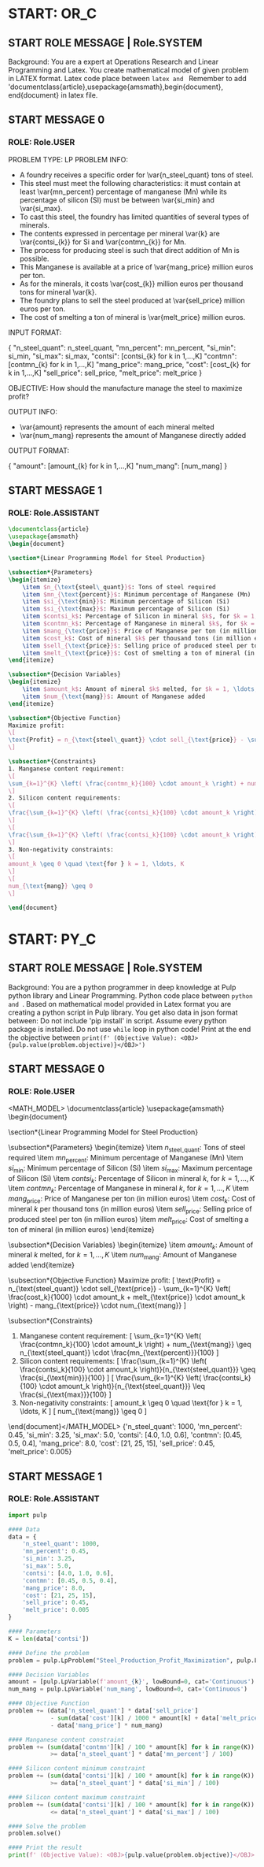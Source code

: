 # START: OR_C 
## START ROLE MESSAGE | Role.SYSTEM 
Background: You are a expert at Operations Research and Linear Programming and Latex. You create mathematical model of given problem in LATEX format. Latex code place between ```latex and ``` Remember to add 'documentclass{article},usepackage{amsmath},begin{document}, end{document} in latex file. 
## START MESSAGE 0 
### ROLE: Role.USER
<DESCRIPTION>
PROBLEM TYPE: LP
PROBLEM INFO:

- A foundry receives a specific order for \var{n_steel_quant} tons of steel. 
- This steel must meet the following characteristics: it must contain at least \var{mn_percent} percentage of manganese (Mn) while its percentage of silicon (SI) must be between \var{si_min} and \var{si_max}.
- To cast this steel, the foundry has limited quantities of several types of minerals.
- The contents expressed in percentage per mineral \var{k} are \var{contsi_{k}} for Si and \var{contmn_{k}} for Mn.
- The process for producing steel is such that direct addition of Mn is possible.
- This Manganese is available at a price of \var{mang_price} million euros per ton. 
- As for the minerals, it costs \var{cost_{k}} million euros per thousand tons for mineral \var{k}.
- The foundry plans to sell the steel produced at \var{sell_price} million euros per ton.
- The cost of smelting a ton of mineral is \var{melt_price} million euros.

INPUT FORMAT:

{
	"n_steel_quant": n_steel_quant,
	"mn_percent": mn_percent,
	"si_min": si_min,
	"si_max": si_max,
	"contsi": [contsi_{k} for k in 1,...,K]
	"contmn": [contmn_{k} for k in 1,...,K]
	"mang_price": mang_price,
	"cost": [cost_{k} for k in 1,...,K]
	"sell_price": sell_price,
	"melt_price": melt_price
}

OBJECTIVE: How should the manufacture manage the steel to maximize profit?

OUTPUT INFO:

- \var{amount} represents the amount of each mineral melted
- \var{num_mang} represents the amount of Manganese directly added

OUTPUT FORMAT:

{
	"amount": [amount_{k} for k in 1,...,K]
	"num_mang": [num_mang]
}
</DESCRIPTION>


## START MESSAGE 1 
### ROLE: Role.ASSISTANT
```latex
\documentclass{article}
\usepackage{amsmath}
\begin{document}

\section*{Linear Programming Model for Steel Production}

\subsection*{Parameters}
\begin{itemize}
    \item $n_{\text{steel\_quant}}$: Tons of steel required
    \item $mn_{\text{percent}}$: Minimum percentage of Manganese (Mn)
    \item $si_{\text{min}}$: Minimum percentage of Silicon (Si)
    \item $si_{\text{max}}$: Maximum percentage of Silicon (Si)
    \item $contsi_k$: Percentage of Silicon in mineral $k$, for $k = 1, \ldots, K$
    \item $contmn_k$: Percentage of Manganese in mineral $k$, for $k = 1, \ldots, K$
    \item $mang_{\text{price}}$: Price of Manganese per ton (in million euros)
    \item $cost_k$: Cost of mineral $k$ per thousand tons (in million euros)
    \item $sell_{\text{price}}$: Selling price of produced steel per ton (in million euros)
    \item $melt_{\text{price}}$: Cost of smelting a ton of mineral (in million euros)
\end{itemize}

\subsection*{Decision Variables}
\begin{itemize}
    \item $amount_k$: Amount of mineral $k$ melted, for $k = 1, \ldots, K$
    \item $num_{\text{mang}}$: Amount of Manganese added
\end{itemize}

\subsection*{Objective Function}
Maximize profit:
\[
\text{Profit} = n_{\text{steel\_quant}} \cdot sell_{\text{price}} - \sum_{k=1}^{K} \left( \frac{cost_k}{1000} \cdot amount_k + melt_{\text{price}} \cdot amount_k \right) - mang_{\text{price}} \cdot num_{\text{mang}}
\]

\subsection*{Constraints}
1. Manganese content requirement:
\[
\sum_{k=1}^{K} \left( \frac{contmn_k}{100} \cdot amount_k \right) + num_{\text{mang}} \geq n_{\text{steel\_quant}} \cdot \frac{mn_{\text{percent}}}{100}
\]
2. Silicon content requirements:
\[
\frac{\sum_{k=1}^{K} \left( \frac{contsi_k}{100} \cdot amount_k \right)}{n_{\text{steel\_quant}}} \geq \frac{si_{\text{min}}}{100}
\]
\[
\frac{\sum_{k=1}^{K} \left( \frac{contsi_k}{100} \cdot amount_k \right)}{n_{\text{steel\_quant}}} \leq \frac{si_{\text{max}}}{100}
\]
3. Non-negativity constraints:
\[
amount_k \geq 0 \quad \text{for } k = 1, \ldots, K
\]
\[
num_{\text{mang}} \geq 0
\]

\end{document}
```

# START: PY_C 
## START ROLE MESSAGE | Role.SYSTEM 
Background: You are a python programmer in deep knowledge at Pulp python library and Linear Programming. Python code place between ```python and ```. Based on mathematical model provided in Latex format you are creating a python script in Pulp library. You get also data in json format between: <DATA></DATA> Do not include 'pip install' in script. Assume every python package is installed. Do not use `while` loop in python code! Print at the end the objective between <OBJ></OBJ> `print(f' (Objective Value): <OBJ>{pulp.value(problem.objective)}</OBJ>')` 
## START MESSAGE 0 
### ROLE: Role.USER
<MATH_MODEL>
\documentclass{article}
\usepackage{amsmath}
\begin{document}

\section*{Linear Programming Model for Steel Production}

\subsection*{Parameters}
\begin{itemize}
    \item $n_{\text{steel\_quant}}$: Tons of steel required
    \item $mn_{\text{percent}}$: Minimum percentage of Manganese (Mn)
    \item $si_{\text{min}}$: Minimum percentage of Silicon (Si)
    \item $si_{\text{max}}$: Maximum percentage of Silicon (Si)
    \item $contsi_k$: Percentage of Silicon in mineral $k$, for $k = 1, \ldots, K$
    \item $contmn_k$: Percentage of Manganese in mineral $k$, for $k = 1, \ldots, K$
    \item $mang_{\text{price}}$: Price of Manganese per ton (in million euros)
    \item $cost_k$: Cost of mineral $k$ per thousand tons (in million euros)
    \item $sell_{\text{price}}$: Selling price of produced steel per ton (in million euros)
    \item $melt_{\text{price}}$: Cost of smelting a ton of mineral (in million euros)
\end{itemize}

\subsection*{Decision Variables}
\begin{itemize}
    \item $amount_k$: Amount of mineral $k$ melted, for $k = 1, \ldots, K$
    \item $num_{\text{mang}}$: Amount of Manganese added
\end{itemize}

\subsection*{Objective Function}
Maximize profit:
\[
\text{Profit} = n_{\text{steel\_quant}} \cdot sell_{\text{price}} - \sum_{k=1}^{K} \left( \frac{cost_k}{1000} \cdot amount_k + melt_{\text{price}} \cdot amount_k \right) - mang_{\text{price}} \cdot num_{\text{mang}}
\]

\subsection*{Constraints}
1. Manganese content requirement:
\[
\sum_{k=1}^{K} \left( \frac{contmn_k}{100} \cdot amount_k \right) + num_{\text{mang}} \geq n_{\text{steel\_quant}} \cdot \frac{mn_{\text{percent}}}{100}
\]
2. Silicon content requirements:
\[
\frac{\sum_{k=1}^{K} \left( \frac{contsi_k}{100} \cdot amount_k \right)}{n_{\text{steel\_quant}}} \geq \frac{si_{\text{min}}}{100}
\]
\[
\frac{\sum_{k=1}^{K} \left( \frac{contsi_k}{100} \cdot amount_k \right)}{n_{\text{steel\_quant}}} \leq \frac{si_{\text{max}}}{100}
\]
3. Non-negativity constraints:
\[
amount_k \geq 0 \quad \text{for } k = 1, \ldots, K
\]
\[
num_{\text{mang}} \geq 0
\]

\end{document}</MATH_MODEL>
<DATA>
{'n_steel_quant': 1000, 'mn_percent': 0.45, 'si_min': 3.25, 'si_max': 5.0, 'contsi': [4.0, 1.0, 0.6], 'contmn': [0.45, 0.5, 0.4], 'mang_price': 8.0, 'cost': [21, 25, 15], 'sell_price': 0.45, 'melt_price': 0.005}</DATA>


## START MESSAGE 1 
### ROLE: Role.ASSISTANT
```python
import pulp

#### Data
data = {
    'n_steel_quant': 1000,
    'mn_percent': 0.45,
    'si_min': 3.25,
    'si_max': 5.0,
    'contsi': [4.0, 1.0, 0.6],
    'contmn': [0.45, 0.5, 0.4],
    'mang_price': 8.0,
    'cost': [21, 25, 15],
    'sell_price': 0.45,
    'melt_price': 0.005
}

#### Parameters 
K = len(data['contsi'])

#### Define the problem
problem = pulp.LpProblem("Steel_Production_Profit_Maximization", pulp.LpMaximize)

#### Decision Variables
amount = [pulp.LpVariable(f'amount_{k}', lowBound=0, cat='Continuous') for k in range(K)]
num_mang = pulp.LpVariable('num_mang', lowBound=0, cat='Continuous')

#### Objective Function
problem += (data['n_steel_quant'] * data['sell_price'] 
            - sum(data['cost'][k] / 1000 * amount[k] + data['melt_price'] * amount[k] for k in range(K))
            - data['mang_price'] * num_mang)

#### Manganese content constraint
problem += (sum(data['contmn'][k] / 100 * amount[k] for k in range(K)) + num_mang 
            >= data['n_steel_quant'] * data['mn_percent'] / 100)

#### Silicon content minimum constraint
problem += (sum(data['contsi'][k] / 100 * amount[k] for k in range(K)) 
            >= data['n_steel_quant'] * data['si_min'] / 100)

#### Silicon content maximum constraint
problem += (sum(data['contsi'][k] / 100 * amount[k] for k in range(K)) 
            <= data['n_steel_quant'] * data['si_max'] / 100)

#### Solve the problem
problem.solve()

#### Print the result
print(f' (Objective Value): <OBJ>{pulp.value(problem.objective)}</OBJ>')
```

